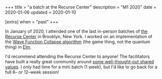 +++
title = "a batch at the Recurse Center"
description = "M1 2020"
date = 2020-01-06
updated = 2020-01-10

[extra]
when = "past"
+++

In January of 2020, I attended one of the last in-person batches of [the Recurse Center](https://www.recurse.com/) in Brooklyn, New York.
I worked on an implementation of the [Wave Function Collapse algorithm](https://github.com/mxgmn/WaveFunctionCollapse) (the game thing, not the quantum thing) in [Elm](https://elm-lang.org/).

I'd recommend attending the Recurse Center to anyone!
The facilitators have built a really great community around [some well-thought-out shared values](https://www.recurse.com/social-rules).
I only had time for a mini batch (1 week), but I'd like to go back for a full 6– or 12–week session!
